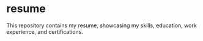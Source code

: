 # resume
This repository contains my resume, showcasing my skills, education, work experience, and certifications.
